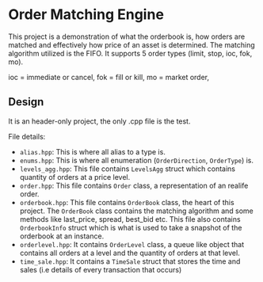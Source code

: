 # Order Matching Engine
This project is a demonstration of what the orderbook is, how orders are matched and effectively how price of an asset is determined. The matching algorithm utilized is the FIFO. It supports 5 order types (limit, stop, ioc, fok, mo).

ioc = immediate or cancel, 
fok = fill or kill, 
mo = market order, 
## Design
It is an header-only project, the only .cpp file is the test.

File details:
* `alias.hpp`: This is where all alias to a type is.
* `enums.hpp`: This is where all enumeration (`OrderDirection`, `OrderType`) is.
* `levels_agg.hpp`: This file contains `LevelsAgg` struct which contains quantity of orders at a price level.
* `order.hpp`: This file contains `Order` class, a representation of an realife order.
* `orderbook.hpp`: This file contains `OrderBook` class, the heart of this project. The `OrderBook` class contains the matching algorithm and some methods like last_price, spread, best_bid etc.
  This file also contains `OrderbookInfo` struct which is what is used to take a snapshot of the orderbook at an instance.
* `orderlevel.hpp`: It contains `OrderLevel` class, a queue like object that contains all orders at a level and the quantity of orders at that level.
* `time_sale.hpp`: It contains a `TimeSale` struct that stores the time and sales (i.e details of every transaction that occurs)

